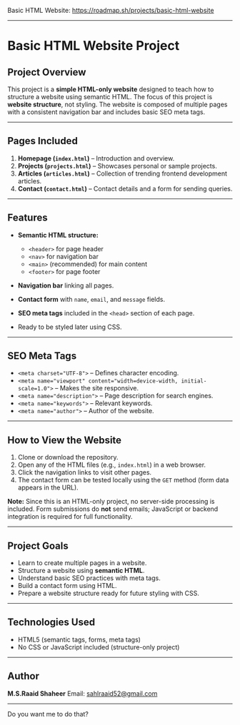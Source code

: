 Basic HTML Website: https://roadmap.sh/projects/basic-html-website


---

# Basic HTML Website Project

## Project Overview

This project is a **simple HTML-only website** designed to teach how to structure a website using semantic HTML. The focus of this project is **website structure**, not styling. The website is composed of multiple pages with a consistent navigation bar and includes basic SEO meta tags.

---

## Pages Included

1. **Homepage (`index.html`)** – Introduction and overview.
2. **Projects (`projects.html`)** – Showcases personal or sample projects.
3. **Articles (`articles.html`)** – Collection of trending frontend development articles.
4. **Contact (`contact.html`)** – Contact details and a form for sending queries.

---

## Features

* **Semantic HTML structure:**

  * `<header>` for page header
  * `<nav>` for navigation bar
  * `<main>` (recommended) for main content
  * `<footer>` for page footer
* **Navigation bar** linking all pages.
* **Contact form** with `name`, `email`, and `message` fields.
* **SEO meta tags** included in the `<head>` section of each page.
* Ready to be styled later using CSS.

---

## SEO Meta Tags

* `<meta charset="UTF-8">` – Defines character encoding.
* `<meta name="viewport" content="width=device-width, initial-scale=1.0">` – Makes the site responsive.
* `<meta name="description">` – Page description for search engines.
* `<meta name="keywords">` – Relevant keywords.
* `<meta name="author">` – Author of the website.

---

## How to View the Website

1. Clone or download the repository.
2. Open any of the HTML files (e.g., `index.html`) in a web browser.
3. Click the navigation links to visit other pages.
4. The contact form can be tested locally using the `GET` method (form data appears in the URL).

**Note:** Since this is an HTML-only project, no server-side processing is included. Form submissions do **not** send emails; JavaScript or backend integration is required for full functionality.

---

## Project Goals

* Learn to create multiple pages in a website.
* Structure a website using **semantic HTML**.
* Understand basic SEO practices with meta tags.
* Build a contact form using HTML.
* Prepare a website structure ready for future styling with CSS.

---

## Technologies Used

* HTML5 (semantic tags, forms, meta tags)
* No CSS or JavaScript included (structure-only project)

---

## Author

**M.S.Raaid Shaheer**
Email: [sahlraaid52@gmail.com](mailto:sahlraaid52@gmail.com)


---


Do you want me to do that?
